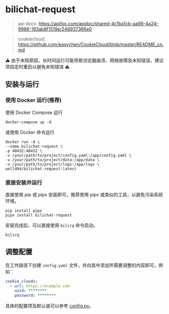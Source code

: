 # bilichat-request

> api docs: https://apifox.com/apidoc/shared-4c1ba1cb-aa98-4a24-9986-193ab8f1519e/246937366e0

> cookiecloud: https://github.com/easychen/CookieCloud/blob/master/README_cn.md

⚠️ 由于未知原因，长时间运行可能导致浏览器崩溃、网络故障及未知错误，建议项目定时重启以避免未知错误 ⚠️

## 安装与运行

### 使用 Docker 运行(推荐)

使用 Docker Compose 运行

```shell
docker-compose up -d
```

或使用 Docker 命令运行

```shell
docker run -d \
--name bilichat-request \
-p 40432:40432 \
-v /your/path/to/project/config.yaml:/app/config.yaml \
-v /your/path/to/project/data:/app/data \
-v /your/path/to/project/logs:/app/logs \
well404/bilichat-request:latest
```

### 直接安装并运行

直接使用 pip 或 pipx 安装即可，推荐使用 pipx 或类似的工具，以避免污染系统环境。

```shell
pip install pipx
pipx install bilichat-request
```

安装完成后，可以直接使用 `bilirq` 命令启动。

```shell
bilirq
```

## 调整配置

在工作路径下创建 `config.yaml` 文件，并向其中添加所需要调整的内容即可，例如：

```yaml
cookie_clouds:
  - url: https://example.com
    uuid: ********
    password: ********
```

具体的配置项及默认值可以参考 [config.py](https://github.com/Well2333/bilichat-request/blob/main/src/bilichat_request/model/config.py)。
